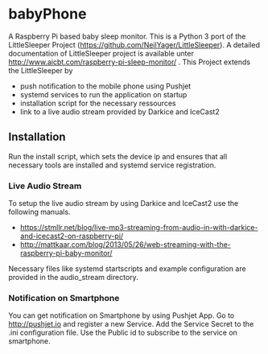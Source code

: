 # babyPhone
A Raspberry Pi based baby sleep monitor. This is a Python 3 port of the LittleSleeper Project (https://github.com/NeilYager/LittleSleeper). A detailed documentation of LittleSleeper project is available unter http://www.aicbt.com/raspberry-pi-sleep-monitor/ . 
This Project extends the LittleSleeper by
* push notification to the mobile phone using Pushjet
* systemd services to run the application on startup
* installation script for the necessary ressources
* link to a live audio stream provided by Darkice and IceCast2


## Installation

Run the install script, which sets the device ip and ensures that all necessary tools are installed and systemd service registration.


### Live Audio Stream
To setup the live audio stream by using Darkice and IceCast2 use the following manuals.
- https://stmllr.net/blog/live-mp3-streaming-from-audio-in-with-darkice-and-icecast2-on-raspberry-pi/ 
- http://mattkaar.com/blog/2013/05/26/web-streaming-with-the-raspberry-pi-baby-monitor/

Necessary files like systemd startscripts and example configuration are provided in the audio_stream directory.

### Notification on Smartphone
You can get notification on Smartphone by using Pushjet App. Go to http://pushjet.io and register a new Service. Add the Service Secret to the .ini configuration file. Use the Public id to subscribe to the service on smartphone.
